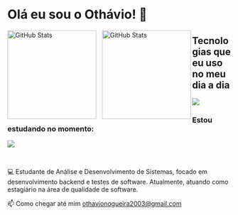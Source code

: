 # Olá eu sou o Othávio! 👋

<p>
  <img 
    align="left" 
    alt="GitHub Stats" 
    height="200" 
    style="padding-right: 10px;" 
    src="https://github-readme-stats.vercel.app/api?username=othaviolr&show_icons=true&theme=tokyonight&include_all_commits=true&locale=pt-br" 
  />

<img 
      align="left" 
      alt="GitHub Stats" 
      height="200" 
      src="https://github-readme-stats.vercel.app/api/top-langs/?username=othaviolr&theme=tokyonight&layout=compact&custom_title=Tecnologias&langs_count=9" 
  />

</p>



## Tecnologias que eu uso no meu dia a dia

<div style="display: inline_block">
<p align="left">
  <a href="https://skillicons.dev">
    <img src="https://skillicons.dev/icons?i=cs,dotnet,azure,mysql,postman&theme=light" />
  </a>
</p>
</div>

### Estou estudando no momento:

<div style="display: inline_block">
<p align="left">
  <a href="https://skillicons.dev">
    <img src="https://skillicons.dev/icons?i=cs,dotnet,mysql,mongodb,git,js&theme=light" />
  </a>
</p>
</div><br/>
  
💻 Estudante de Análise e Desenvolvimento de Sistemas, focado em desenvolvimento backend e testes de software. Atualmente, atuando como estagiário na área de qualidade de software.

📫 Como chegar até mim othavionogueira2003@gmail.com
